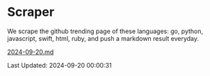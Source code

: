 # Scraper

We scrape the github trending page of these languages: go, python, javascript, swift, html, ruby, and push a markdown result everyday.

[2024-09-20.md](https://github.com/henson/Scraper/blob/master/2024-09-20.md)

Last Updated: 2024-09-20 00:00:31